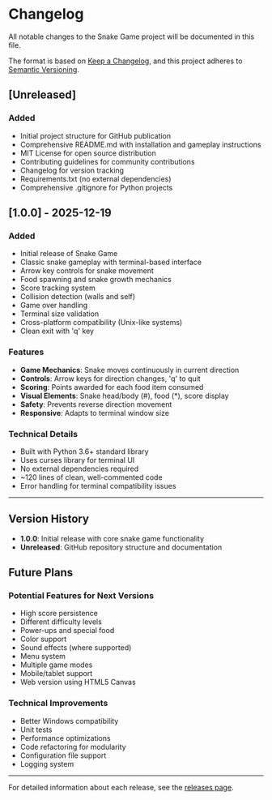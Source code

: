 # Changelog

All notable changes to the Snake Game project will be documented in this file.

The format is based on [Keep a Changelog](https://keepachangelog.com/en/1.0.0/),
and this project adheres to [Semantic Versioning](https://semver.org/spec/v2.0.0.html).

## [Unreleased]

### Added
- Initial project structure for GitHub publication
- Comprehensive README.md with installation and gameplay instructions
- MIT License for open source distribution
- Contributing guidelines for community contributions
- Changelog for version tracking
- Requirements.txt (no external dependencies)
- Comprehensive .gitignore for Python projects

## [1.0.0] - 2025-12-19

### Added
- Initial release of Snake Game
- Classic snake gameplay with terminal-based interface
- Arrow key controls for snake movement
- Food spawning and snake growth mechanics
- Score tracking system
- Collision detection (walls and self)
- Game over handling
- Terminal size validation
- Cross-platform compatibility (Unix-like systems)
- Clean exit with 'q' key

### Features
- **Game Mechanics**: Snake moves continuously in current direction
- **Controls**: Arrow keys for direction changes, 'q' to quit
- **Scoring**: Points awarded for each food item consumed
- **Visual Elements**: Snake head/body (#), food (*), score display
- **Safety**: Prevents reverse direction movement
- **Responsive**: Adapts to terminal window size

### Technical Details
- Built with Python 3.6+ standard library
- Uses curses library for terminal UI
- No external dependencies required
- ~120 lines of clean, well-commented code
- Error handling for terminal compatibility issues

---

## Version History

- **1.0.0**: Initial release with core snake game functionality
- **Unreleased**: GitHub repository structure and documentation

## Future Plans

### Potential Features for Next Versions
- High score persistence
- Different difficulty levels
- Power-ups and special food
- Color support
- Sound effects (where supported)
- Menu system
- Multiple game modes
- Mobile/tablet support
- Web version using HTML5 Canvas

### Technical Improvements
- Better Windows compatibility
- Unit tests
- Performance optimizations
- Code refactoring for modularity
- Configuration file support
- Logging system

---

For detailed information about each release, see the [releases page](https://github.com/yourusername/snake-game/releases). 